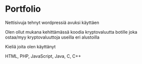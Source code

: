 # Portfolio
Nettisivuja tehnyt wordpressiä avuksi käyttäen

Olen ollut mukana kehittämässä koodia kryptovaluutta botille joka ostaa/myy kryptovaluuttoja useilla eri alustoilla

Kieliä joita olen käyttänyt

HTML,
PHP,
JavaScript,
Java,
C,
C++

